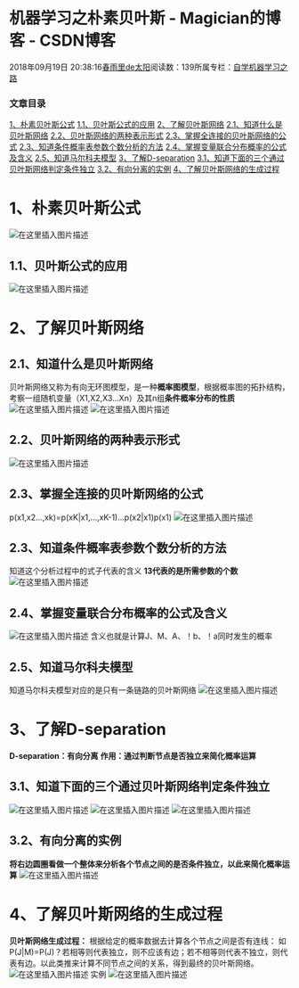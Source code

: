
# 机器学习之朴素贝叶斯 - Magician的博客 - CSDN博客


2018年09月19日 20:38:16[春雨里de太阳](https://me.csdn.net/qq_16633405)阅读数：139所属专栏：[自学机器学习之路](https://blog.csdn.net/column/details/26597.html)




### 文章目录
[1、朴素贝叶斯公式](#1_1)
[1.1、贝叶斯公式的应用](#11_4)
[2、了解贝叶斯网络](#2_7)
[2.1、知道什么是贝叶斯网络](#21_9)
[2.2、贝叶斯网络的两种表示形式](#22_15)
[2.3、掌握全连接的贝叶斯网络的公式](#23_18)
[2.3、知道条件概率表参数个数分析的方法](#23_23)
[2.4、掌握变量联合分布概率的公式及含义](#24_28)
[2.5、知道马尔科夫模型](#25_32)
[3、了解D-separation](#3Dseparation_35)
[3.1、知道下面的三个通过贝叶斯网络判定条件独立](#31_40)
[3.2、有向分离的实例](#32_45)
[4、了解贝叶斯网络的生成过程](#4_49)

# 1、朴素贝叶斯公式
![在这里插入图片描述](https://img-blog.csdn.net/20180919201341685?watermark/2/text/aHR0cHM6Ly9ibG9nLmNzZG4ubmV0L3FxXzE2NjMzNDA1/font/5a6L5L2T/fontsize/400/fill/I0JBQkFCMA==/dissolve/70)
## 1.1、贝叶斯公式的应用
![在这里插入图片描述](https://img-blog.csdn.net/20180919201514560?watermark/2/text/aHR0cHM6Ly9ibG9nLmNzZG4ubmV0L3FxXzE2NjMzNDA1/font/5a6L5L2T/fontsize/400/fill/I0JBQkFCMA==/dissolve/70)
# 2、了解贝叶斯网络
## 2.1、知道什么是贝叶斯网络
贝叶斯网络又称为有向无环图模型，是一种**概率图模型**，根据概率图的拓扑结构，考察一组随机变量（X1,X2,X3…Xn）及其n组**条件概率分布的性质**
![在这里插入图片描述](https://img-blog.csdn.net/20180919201917300?watermark/2/text/aHR0cHM6Ly9ibG9nLmNzZG4ubmV0L3FxXzE2NjMzNDA1/font/5a6L5L2T/fontsize/400/fill/I0JBQkFCMA==/dissolve/70)
![在这里插入图片描述](https://img-blog.csdn.net/20180919202017653?watermark/2/text/aHR0cHM6Ly9ibG9nLmNzZG4ubmV0L3FxXzE2NjMzNDA1/font/5a6L5L2T/fontsize/400/fill/I0JBQkFCMA==/dissolve/70)
## 2.2、贝叶斯网络的两种表示形式
![在这里插入图片描述](https://img-blog.csdn.net/20180919202108828?watermark/2/text/aHR0cHM6Ly9ibG9nLmNzZG4ubmV0L3FxXzE2NjMzNDA1/font/5a6L5L2T/fontsize/400/fill/I0JBQkFCMA==/dissolve/70)
## 2.3、掌握全连接的贝叶斯网络的公式
p(x1,x2…,xk)=p(xK|x1,…,xK-1)…p(x2|x1)p(x1)
![在这里插入图片描述](https://img-blog.csdn.net/20180919202224881?watermark/2/text/aHR0cHM6Ly9ibG9nLmNzZG4ubmV0L3FxXzE2NjMzNDA1/font/5a6L5L2T/fontsize/400/fill/I0JBQkFCMA==/dissolve/70)
## 2.3、知道条件概率表参数个数分析的方法
知道这个分析过程中的式子代表的含义
**13代表的是所需参数的个数**
![在这里插入图片描述](https://img-blog.csdn.net/2018091920234385?watermark/2/text/aHR0cHM6Ly9ibG9nLmNzZG4ubmV0L3FxXzE2NjMzNDA1/font/5a6L5L2T/fontsize/400/fill/I0JBQkFCMA==/dissolve/70)
## 2.4、掌握变量联合分布概率的公式及含义
![在这里插入图片描述](https://img-blog.csdn.net/20180919202513171?watermark/2/text/aHR0cHM6Ly9ibG9nLmNzZG4ubmV0L3FxXzE2NjMzNDA1/font/5a6L5L2T/fontsize/400/fill/I0JBQkFCMA==/dissolve/70)
含义也就是计算J、M、A、！b、！a同时发生的概率
[
](https://img-blog.csdn.net/20180919202513171?watermark/2/text/aHR0cHM6Ly9ibG9nLmNzZG4ubmV0L3FxXzE2NjMzNDA1/font/5a6L5L2T/fontsize/400/fill/I0JBQkFCMA==/dissolve/70)
## 2.5、知道马尔科夫模型
[
](https://img-blog.csdn.net/20180919202513171?watermark/2/text/aHR0cHM6Ly9ibG9nLmNzZG4ubmV0L3FxXzE2NjMzNDA1/font/5a6L5L2T/fontsize/400/fill/I0JBQkFCMA==/dissolve/70)知道马尔科夫模型对应的是只有一条链路的贝叶斯网络
![在这里插入图片描述](https://img-blog.csdn.net/20180919203318973?watermark/2/text/aHR0cHM6Ly9ibG9nLmNzZG4ubmV0L3FxXzE2NjMzNDA1/font/5a6L5L2T/fontsize/400/fill/I0JBQkFCMA==/dissolve/70)
# 3、了解D-separation
**D-separation：有向分离**
**作用：通过判断节点是否独立来简化概率运算**
## 3.1、知道下面的三个通过贝叶斯网络判定条件独立
![在这里插入图片描述](https://img-blog.csdn.net/20180919203004635?watermark/2/text/aHR0cHM6Ly9ibG9nLmNzZG4ubmV0L3FxXzE2NjMzNDA1/font/5a6L5L2T/fontsize/400/fill/I0JBQkFCMA==/dissolve/70)
![在这里插入图片描述](https://img-blog.csdn.net/20180919203013757?watermark/2/text/aHR0cHM6Ly9ibG9nLmNzZG4ubmV0L3FxXzE2NjMzNDA1/font/5a6L5L2T/fontsize/400/fill/I0JBQkFCMA==/dissolve/70)
![在这里插入图片描述](https://img-blog.csdn.net/20180919203029544?watermark/2/text/aHR0cHM6Ly9ibG9nLmNzZG4ubmV0L3FxXzE2NjMzNDA1/font/5a6L5L2T/fontsize/400/fill/I0JBQkFCMA==/dissolve/70)
## 3.2、有向分离的实例
**将右边圆圈看做一个整体来分析各个节点之间的是否条件独立，以此来简化概率运算**
![在这里插入图片描述](https://img-blog.csdn.net/20180919203112935?watermark/2/text/aHR0cHM6Ly9ibG9nLmNzZG4ubmV0L3FxXzE2NjMzNDA1/font/5a6L5L2T/fontsize/400/fill/I0JBQkFCMA==/dissolve/70)
# 4、了解贝叶斯网络的生成过程
**贝叶斯网络生成过程：**
根据给定的概率数据去计算各个节点之间是否有连线：
如P(J|M)=P(J)？若相等则代表独立，则不应该有边；若不相等则代表不独立，则代表有边。以此类推来计算不同节点之间的关系，得到最终的贝叶斯网络。
![在这里插入图片描述](https://img-blog.csdn.net/20180919203430875?watermark/2/text/aHR0cHM6Ly9ibG9nLmNzZG4ubmV0L3FxXzE2NjMzNDA1/font/5a6L5L2T/fontsize/400/fill/I0JBQkFCMA==/dissolve/70)
实例
![在这里插入图片描述](https://img-blog.csdn.net/20180919203600650?watermark/2/text/aHR0cHM6Ly9ibG9nLmNzZG4ubmV0L3FxXzE2NjMzNDA1/font/5a6L5L2T/fontsize/400/fill/I0JBQkFCMA==/dissolve/70)

[
](https://img-blog.csdn.net/20180919203430875?watermark/2/text/aHR0cHM6Ly9ibG9nLmNzZG4ubmV0L3FxXzE2NjMzNDA1/font/5a6L5L2T/fontsize/400/fill/I0JBQkFCMA==/dissolve/70)
